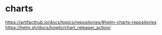 # charts

https://artifacthub.io/docs/topics/repositories/#helm-charts-repositories
https://helm.sh/docs/howto/chart_releaser_action/